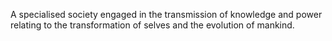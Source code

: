 A specialised society engaged in the transmission of knowledge and power relating to the transformation of selves and the evolution of mankind.